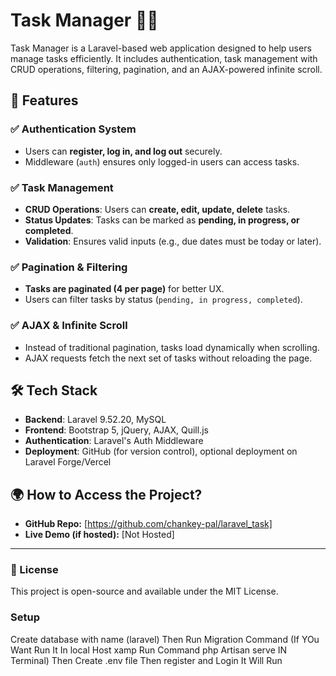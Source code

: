 # Task Manager 📝🚀

Task Manager is a Laravel-based web application designed to help users manage tasks efficiently. It includes authentication, task management with CRUD operations, filtering, pagination, and an AJAX-powered infinite scroll.

## 📌 Features  

### ✅ Authentication System  
- Users can **register, log in, and log out** securely.  
- Middleware (`auth`) ensures only logged-in users can access tasks.  

### ✅ Task Management  
- **CRUD Operations**: Users can **create, edit, update, delete** tasks.  
- **Status Updates**: Tasks can be marked as **pending, in progress, or completed**.  
- **Validation**: Ensures valid inputs (e.g., due dates must be today or later).  

### ✅ Pagination & Filtering  
- **Tasks are paginated (4 per page)** for better UX.  
- Users can filter tasks by status (`pending, in progress, completed`).  

### ✅ AJAX & Infinite Scroll  
- Instead of traditional pagination, tasks load dynamically when scrolling.  
- AJAX requests fetch the next set of tasks without reloading the page.  


## 🛠️ Tech Stack  
- **Backend**: Laravel 9.52.20, MySQL  
- **Frontend**: Bootstrap 5, jQuery, AJAX, Quill.js  
- **Authentication**: Laravel's Auth Middleware  
- **Deployment**: GitHub (for version control), optional deployment on Laravel Forge/Vercel  

## 🌍 How to Access the Project?  
- **GitHub Repo:** [https://github.com/chankey-pal/laravel_task]  
- **Live Demo (if hosted):** [Not Hosted]  

---

### 📜 License  
This project is open-source and available under the MIT License.  

### Setup
Create database with name (laravel)
Then Run Migration Command
(If YOu Want Run It In local Host xamp Run Command php Artisan serve IN Terminal)
 Then Create .env file
 Then register and Login 
 It Will Run

